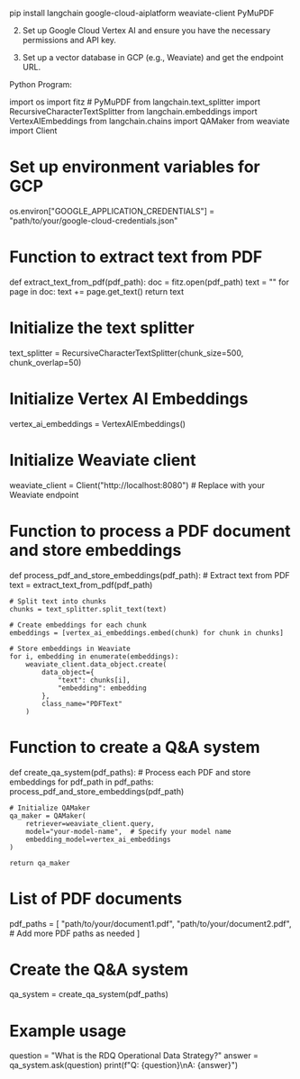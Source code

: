 pip install langchain google-cloud-aiplatform weaviate-client PyMuPDF

2. Set up Google Cloud Vertex AI and ensure you have the necessary permissions and API key.

3. Set up a vector database in GCP (e.g., Weaviate) and get the endpoint URL.

Python Program:

import os
import fitz  # PyMuPDF
from langchain.text_splitter import RecursiveCharacterTextSplitter
from langchain.embeddings import VertexAIEmbeddings
from langchain.chains import QAMaker
from weaviate import Client

# Set up environment variables for GCP
os.environ["GOOGLE_APPLICATION_CREDENTIALS"] = "path/to/your/google-cloud-credentials.json"

# Function to extract text from PDF
def extract_text_from_pdf(pdf_path):
    doc = fitz.open(pdf_path)
    text = ""
    for page in doc:
        text += page.get_text()
    return text

# Initialize the text splitter
text_splitter = RecursiveCharacterTextSplitter(chunk_size=500, chunk_overlap=50)

# Initialize Vertex AI Embeddings
vertex_ai_embeddings = VertexAIEmbeddings()

# Initialize Weaviate client
weaviate_client = Client("http://localhost:8080")  # Replace with your Weaviate endpoint

# Function to process a PDF document and store embeddings
def process_pdf_and_store_embeddings(pdf_path):
    # Extract text from PDF
    text = extract_text_from_pdf(pdf_path)
    
    # Split text into chunks
    chunks = text_splitter.split_text(text)
    
    # Create embeddings for each chunk
    embeddings = [vertex_ai_embeddings.embed(chunk) for chunk in chunks]
    
    # Store embeddings in Weaviate
    for i, embedding in enumerate(embeddings):
        weaviate_client.data_object.create(
            data_object={
                "text": chunks[i],
                "embedding": embedding
            },
            class_name="PDFText"
        )

# Function to create a Q&A system
def create_qa_system(pdf_paths):
    # Process each PDF and store embeddings
    for pdf_path in pdf_paths:
        process_pdf_and_store_embeddings(pdf_path)
    
    # Initialize QAMaker
    qa_maker = QAMaker(
        retriever=weaviate_client.query,
        model="your-model-name",  # Specify your model name
        embedding_model=vertex_ai_embeddings
    )
    
    return qa_maker

# List of PDF documents
pdf_paths = [
    "path/to/your/document1.pdf",
    "path/to/your/document2.pdf",
    # Add more PDF paths as needed
]

# Create the Q&A system
qa_system = create_qa_system(pdf_paths)

# Example usage
question = "What is the RDQ Operational Data Strategy?"
answer = qa_system.ask(question)
print(f"Q: {question}\nA: {answer}")
